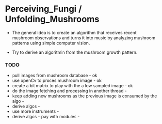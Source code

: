 # Perceiving_Fungi / Unfolding_Mushrooms

* The general idea is to create an algorithm that receives recent mushroom observations and turns it into music by analyzing mushroom patterns using simple computer vision.

* Try to derive an algoritmin from the mushroom growth pattern.

### TODO
* pull images from mushroom database - ok
* use openCv to proces mushroom image - ok
* create a bit matrix to play with the a low sampled image - ok
* do the image fetching and processing in another thread - 
* keep adding new mushrooms as the previous image is consumed by the algo - 
* derive algos - 
* use more instruments - 
* derive algos - pay with modules - 
